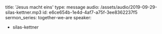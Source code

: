 title: 'Jesus macht eins'
type: message
audio: /assets/audio/2019-09-29-silas-kettner.mp3
id: e6ce654b-1e4d-4af7-a75f-3ee8362237f5
sermon_series: together-we-are
speaker:
  - silas-kettner
